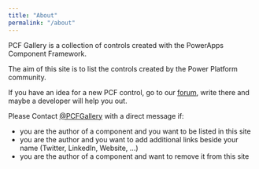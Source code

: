 ```yaml
---
title: "About"
permalink: "/about"
---
```

PCF Gallery is a collection of controls created with the PowerApps Component Framework.

The aim of this site is to list the controls created by the Power Platform community.

If you have an idea for a new PCF control, go to our <a target="_blank" href="https://pcfgallery.userecho.com">forum</a>, write there and maybe a developer will help you out.

Please Contact <a target="_blank" href="https://www.twitter.com/pcfgallery">@PCFGallery</a> with a direct message if:

- you are the author of a component and you want to be listed in this site
- you are the author and you want to add additional links beside your name (Twitter, LinkedIn, Website, ...)
- you are the author of a component and want to remove it from this site

